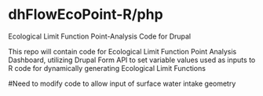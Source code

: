 # dhFlowEcoPoint-R/php
Ecological Limit Function Point-Analysis Code for Drupal

This repo will contain code for Ecological Limit Function Point Analysis Dashboard, utilizing Drupal Form API to set variable values used as inputs to R code for dynamically generating Ecological Limit Functions


#Need to modify code to allow input of surface water intake geometry 